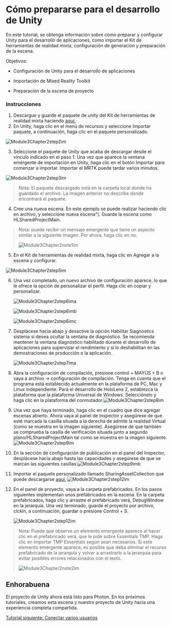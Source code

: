 # <a name="getting-unity-ready-for-development"></a>Cómo prepararse para el desarrollo de Unity 

En este tutorial, se obtenga información sobre cómo preparar y configurar Unity para el desarrollo de aplicaciones, como importar el Kit de herramientas de realidad mixta, configuración de generación y preparación de la escena.

Objetivos:

- Configuración de Unity para el desarrollo de aplicaciones

- Importación de Mixed Reality Toolkit

- Preparación de la escena de proyecto

### <a name="instructions"></a>Instrucciones

1. Descargue y guarde el paquete de unity del Kit de herramientas de realidad mixta haciendo [aquí.](https://github.com/microsoft/MixedRealityToolkit-Unity/releases/download/v2.0.0-RC2.1/Microsoft.MixedReality.Toolkit.Unity.Foundation-v2.0.0-RC2.1.unitypackage)
2. En Unity, haga clic en el menú de recursos y seleccione Importar paquete, a continuación, haga clic en el paquete personalizado.

![Module3Chapter2step2im](images/module3chapter2step2im.PNG)

3. Seleccione el paquete de Unity que acaba de descargar desde el vínculo indicado en el paso 1. Una vez que aparece la ventana emergente de importación en Unity, haga clic en el botón Importar para comenzar a importar. Importar el MRTK puede tardar varios minutos.

![Module3Chapter2step3im](images/module3chapter2step3im.PNG)

> Nota: El paquete descargado está en la carpeta local donde ha guardado el archivo. La imagen anterior no describe donde encontrará el paquete.

4. Cree una nueva escena. En este ejemplo se puede realizar haciendo clic en archivo, y seleccione nueva escena"). Guarde la escena como HLSharedProjectMain.

> Nota: puede recibir un mensaje emergente que tiene un aspecto similar a la siguiente imagen. Por ahora, haga clic en no.
>
> ![Module3Chapter2note1im](images/module3chapter2note1im.PNG)

5. En el Kit de herramientas de realidad mixta, haga clic en Agregar a la escena y configurar.

![Module3Chapter2step5im](images/module3chapter2step5im.PNG)

6. Una vez completado, un nuevo archivo de configuración aparece, lo que le ofrece la opción de personalizar el perfil. Haga clic en copiar y personalizar.

   ![Module3Chapter2step6ima](images/module3chapter2step6ima.PNG)

   ![Module3Chapter2step6imb](images/module3chapter2step6imb.PNG)

   ![Module3Chapter2step6imc](images/module3chapter2step6imc.PNG)

7. Desplácese hacia abajo y desactive la opción Habilitar Siagnostics sistema si desea ocultar la ventana de diagnóstico. Se recomienda mantener la ventana diagnóstico habilitado durante el desarrollo de aplicaciones para supervisar el rendimiento y si lo deshabilitan en las demostraciones de producción o la aplicación. 

   ![Module3Chapter2step7ima](images/module3chapter2step7ima.PNG)

8. Abra la configuración de compilación, presione control + MAYÚS + B o vaya a archivo -> configuración de compilación. Tenga en cuenta que el programa está establecido actualmente en la plataforma de PC, Mac y Linux independiente. Para el desarrollo de HoloLens 2, establezca la plataforma que la plataforma Universal de Windows. Selecciónelo y haga clic en la plataforma del conmutador.![Module3Chapter2step8im](images/module3chapter2step8im.PNG)

9. Una vez que haya terminado, haga clic en el cuadro que dice agregar escenas abierto. Ahora vaya al panel de Inspector y asegúrese de que esté marcada la casilla situada a la derecha de admite la realidad Virtual (como se muestra en la imagen siguiente). Asegúrese de que también se comprueba la casilla de verificación situada junto a segundo plano/HLSharedProjectMain tal como se muestra en la imagen siguiente.![Module3Chapter2step9im](images/module3chapter2step9im.PNG)

10. En la sección de configuración de publicación en el panel del Inspector, desplácese hacia abajo hasta las capacidades y asegúrese de que se marcan las siguientes casillas:![Module3Chapter2step9imb](images/module3chapter2step9imb.PNG)

11. Importar el paquete personalizado llamado SharingAssetCollection que puede descargarse [aquí.](https://github.com/microsoft/MixedRealityLearning/releases/download/Sharing_2/SharingAssetCollection.unitypackage) ![Module3Chapter2step12im](images/module3chapter2step11im.PNG)

12. En el panel de proyecto, vaya a la carpeta prefabricados. En los pasos siguientes implementan unos prefabricados en la escena. En la carpeta prefabricados, haga clic y arrastre el prefabricado verá, DebugWindow en la jerarquía. Una vez terminado, guarde el proyecto por archivo, clckin, a continuación, guardar o presione Control + S.

    ![Module3Chapter2step12im](images/module3chapter2step12im.PNG)

   > Nota: Puede que observe un elemento emergente aparece al hacer clic en el prefabricado verá, que le pide sobre Essentials TMP. Haga clic en Importar TMP Essentials según sean necesarios. Si este elemento emergente aparece, es posible que deba eliminar el recurso prefabricado de la jerarquía y volver a arrastrarlo a la jerarquía para evitar posibles errores relacionados con el texto.
   >
   > ![Module3Chapter2note2im](images/module3chapter2note2im.PNG)


## <a name="congratulations"></a>Enhorabuena

El proyecto de Unity ahora está listo para Photon. En los próximos tutoriales, creamos esta escena y nuestro proyecto de Unity hacia una experiencia completa compartida.

[Tutorial siguiente: Conectar varios usuarios](mrlearning-sharing(photon)-ch3.md)

